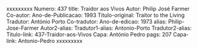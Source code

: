 xxxxxxxxx
Numero: 437
title: Traidor aos Vivos
Autor: Philip José Farmer
Co-autor: 
Ano-de-Publicacao: 1993
Titulo-original: Traitor to the Living
Tradutor: António Porto
Co-tradutor: 
Ano-de-edicao: 1973
alias: Philip-Jose-Farmer
Autor2-alias: 
Tradutor1-alias: Antonio-Porto
Tradutor2-alias: 
Titulo-link: 437-Traidor-aos-Vivos
Capa: António Pedro
pags: 207
Capa-link: Antonio-Pedro
xxxxxxxxx